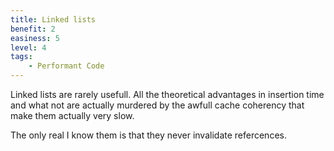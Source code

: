 ```yaml
---
title: Linked lists
benefit: 2
easiness: 5
level: 4
tags:
    - Performant Code
---
```


Linked lists are rarely usefull. All the theoretical advantages in insertion time and what not are actually murdered by the awfull cache coherency that make them actually very slow.

The only real I know them is that they never invalidate refercences.